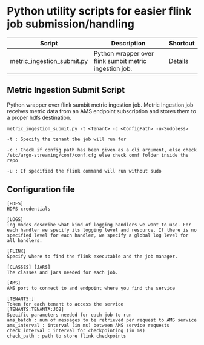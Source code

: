 # Python utility scripts for easier flink job submission/handling

| Script | Description | Shortcut |
|--------|-------------|---------- |
| metric_ingestion_submit.py | Python wrapper over flink sumbit metric ingestion job.| [Details](#ingest-metric) |

<a id="ingest-metric"></a>
## Metric Ingestion Submit Script
Python wrapper over flink sumbit metric ingestion job.
Metric Ingestion job receives metric data from an AMS endpoint subscription and stores them to a proper hdfs destination.

`metric_ingestion_submit.py -t <Tenant> -c <ConfigPath> -u<Sudoless>`

`-t : Specify the tenant the job will run for`

`-c : Check if config path has been given as a cli argument, else check /etc/argo-streaming/conf/conf.cfg else check conf folder inside the repo`

`-u : If specified the flink command will run without sudo`

## Configuration file
```
[HDFS]
HDFS credentials

[LOGS]
log modes describe what kind of logging handlers we want to use. For each handler we specify its logging level and resource. If there is no specified level for each handler, we specify a global log level for all handlers.

[FLINK]
Specify where to find the flink executable and the job manager.

[CLASSES] [JARS]
The classes and jars needed for each job.

[AMS]
AMS port to connect to and endpoint where you find the service

[TENANTS:]
Token for each tenant to access the service
[TENANTS:TENANTA:JOB]
Specific parameters needed for each job to run
ams_batch : num of messages to be retrieved per request to AMS service
ams_interval : interval (in ms) between AMS service requests
check_interval : interval for checkpointing (in ms)
check_path : path to store flink checkpoints
```

